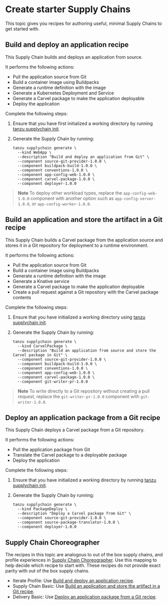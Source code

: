 # Create starter Supply Chains

This topic gives you recipes for authoring useful, minimal Supply Chains to get started with.

## <a id='app-recipe'></a> Build and deploy an application recipe

This Supply Chain builds and deploys an application from source.

It performs the following actions:

- Pull the application source from Git
- Build a container image using Buildpacks
- Generate a runtime definition with the image
- Generate a Kubernetes Deployment and Service
- Generate a Carvel package to make the application deployable
- Deploy the application

Complete the following steps:

1. Ensure that you have first initialized a working directory by running [tanzu supplychain init](../../reference/supplychain-cli/tanzu_supplychain_init.hbs.md).

1. Generate the Supply Chain by running:

    ```console
    tanzu supplychain generate \
      --kind WebApp \
      --description "Build and deploy an application from Git" \
      --component source-git-provider-1.0.0 \
      --component buildpack-build-1.0.0 \
      --component conventions-1.0.0 \
      --component app-config-web-1.0.0 \
      --component carvel-package-1.0.0 \
      --component deployer-1.0.0
    ```

> **Note** To deploy other workload types, replace the `app-config-web-1.0.0` component with another
option such as `app-config-server-1.0.0`, or `app-config-worker-1.0.0`.

## <a id='artifact-git'></a>Build an application and store the artifact in a Git recipe

This Supply Chain builds a Carvel package from the application source and stores it in a Git
repository for deployment to a runtime environment.

It performs the following actions:

- Pull the application source from Git
- Build a container image using Buildpacks
- Generate a runtime definition with the image
- Generate a Knative service
- Generate a Carvel package to make the application deployable
- Create a pull request against a Git repository with the Carvel package contents

Complete the following steps:

1. Ensure that you have initialized a working directory using [tanzu supplychain init](../../reference/supplychain-cli/tanzu_supplychain_init.hbs.md).
2. Generate the Supply Chain by running:

    ```console
    tanzu supplychain generate \
      --kind CarvelPackage \
      --description "Build an application from source and store the Carvel package in Git" \
      --component source-git-provider-1.0.0 \
      --component buildpack-build-1.0.0 \
      --component conventions-1.0.0 \
      --component app-config-web-1.0.0 \
      --component carvel-package-1.0.0 \
      --component git-writer-pr-1.0.0
    ```

> **Note** To write directly to a Git repository without creating a pull request, replace the `git-writer-pr-1.0.0` component with `git-writer-1.0.0`.

## <a id='git-recipe'></a> Deploy an application package from a Git recipe

This Supply Chain deploys a Carvel package from a Git repository.

It performs the following actions:

- Pull the application package from Git
- Translate the Carvel package to a deployable package
- Deploy the application

Complete the following steps:

1. Ensure that you have initialized a working directory by running [tanzu supplychain init](../../reference/supplychain-cli/tanzu_supplychain_init.hbs.md).
2. Generate the Supply Chain by running:

    ```console
    tanzu supplychain generate \
      --kind PackageDeploy \
      --description "Deploy a Carvel package from Git" \
      --component source-git-provider-1.0.0 \
      --component source-package-translator-1.0.0 \
      --component deployer-1.0.0
    ```

## <a id='scc'></a>Supply Chain Choreographer

The recipes in this topic are analogous to out of the box supply chains, and profile experiences in
[Supply Chain Choreographer](../../../scc/about.hbs.md). Use this mapping to help decide which
recipe to start with. These recipes do not provide exact parity with out of the box supply chains.

- Iterate Profile: Use [Build and deploy an application recipe](starter-supply-chains.hbs.md#app-recipe).
- Supply Chain Basic: Use [Build an application and store the artifact in a Git recipe](starter-supply-chains.hbs.md#artifact-git).
- Delivery Basic: Use [Deploy an application package from a Git recipe](starter-supply-chains.hbs.md#git-recipe).
